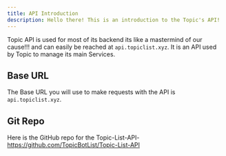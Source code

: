 ```yaml
---
title: API Introduction
description: Hello there! This is an introduction to the Topic's API!
---
```



Topic API is used for most of its backend its like a mastermind of our cause!!! and can easily be reached at `api.topiclist.xyz`. It is an API used by Topic to manage its main Services.

## Base URL

The Base URL you will use to make requests with the API is `api.topiclist.xyz`.

##  Git Repo

Here is the GitHub repo for the Topic-List-API- https://github.com/TopicBotList/Topic-List-API

